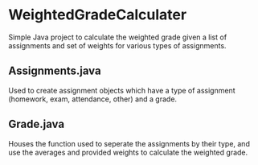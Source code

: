 # WeightedGradeCalculater

Simple Java project to calculate the weighted grade given a list of assignments and set of weights for various types of assignments. 

## Assignments.java
  Used to create assignment objects which have a type of assignment (homework, exam, attendance, other) and a grade.
  
## Grade.java
   Houses the function used to seperate the assignments by their type, and use the averages and provided weights to calculate the weighted grade.
   
